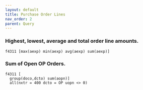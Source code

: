 ```yaml
---
layout: default
title: Purchase Order Lines
nav_order: 2
parent: Query
---
```


<link href="assets/prism-dark.min.css" rel="stylesheet" />
<link href="assets/style.css" rel="stylesheet">
<script src="assets/prism-core.min.js"></script>
<script src="assets/prism-cql.js"></script>

### Highest, lowest, average and total order line amounts.

<div class="codeblock">
<pre><code class="language-cql">f4311 [max(aexp) min(aexp) avg(aexp) sum(aexp)]</code></pre>
</div>

### Sum of Open OP Orders.

<div class="codeblock">
<pre><code class="language-cql">f4311 [
  group(doco,dcto) sum(aopn)]
  all(nxtr = 400 dcto = OP uopn <> 0)</code></pre>
</div>
